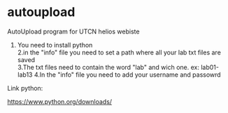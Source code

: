 # autoupload
AutoUpload program for UTCN helios webiste

1. You need to install python\
2.in the "info" file you need to set a path where all your lab txt files are saved\
3.The txt files need to contain the word "lab" and wich one. ex: lab01-lab13
4.In the "info" file you need to add your username and passowrd


Link python:

https://www.python.org/downloads/
